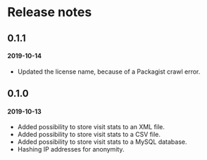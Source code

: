 # Release notes

## 0.1.1
#### 2019-10-14

* Updated the license name, because of a Packagist crawl error.

## 0.1.0
#### 2019-10-13

* Added possibility to store visit stats to an XML file.
* Added possibility to store visit stats to a CSV file.
* Added possibility to store visit stats to a MySQL database.
* Hashing IP addresses for anonymity.
